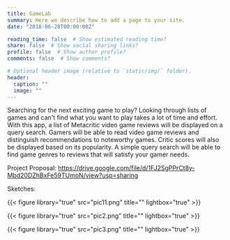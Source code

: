 ```yaml
---
title: GameLab
summary: Here we describe how to add a page to your site.
date: "2018-06-28T00:00:00Z"

reading_time: false  # Show estimated reading time?
share: false  # Show social sharing links?
profile: false  # Show author profile?
comments: false  # Show comments?

# Optional header image (relative to `static/img/` folder).
header:
  caption: ""
  image: ""
---
```


Searching for the next exciting game to play? Looking through lists of games and can't find what you want to play takes a lot of time and effort. With this app, a list of Metacritic video game reviews will be displayed on a query search. Gamers will be able to read video game reviews and distinguish recommendations to noteworthy games. Critic scores will also be displayed based on its popularity. A simple query search will be able to find game genres to reviews that will satisfy your gamer needs.

Project Proposal: https://drive.google.com/file/d/1FJ2SgPPrCt8y-Mbd20DZhBxFe59TUmoN/view?usp=sharing

Sketches:

{{< figure library="true" src="pic11.png" title="" lightbox="true" >}}

{{< figure library="true" src="pic2.png" title="" lightbox="true" >}}

{{< figure library="true" src="pic3.png" title="" lightbox="true" >}}
